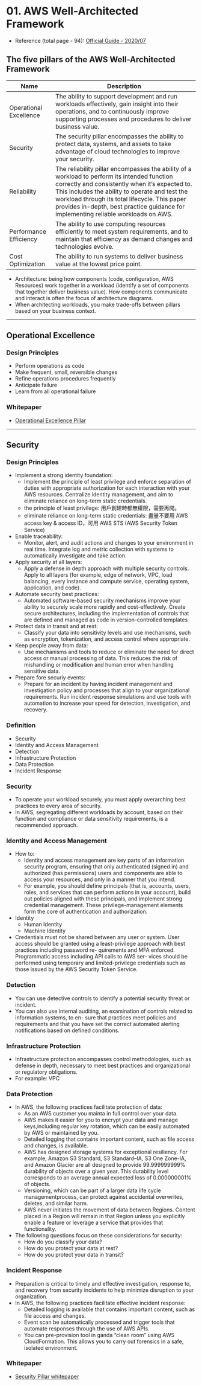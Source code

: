 # 01. AWS Well-Architected Framework
- Reference (total page - 94): [Official Guide - 2020/07](https://d1.awsstatic.com/whitepapers/architecture/AWS_Well-Architected_Framework.pdf)

## The five pillars of the AWS Well-Architected Framework 

| Name | Description|
|------|------------|
|Operational Excellence |The ability to support development and run workloads effectively, gain insight into their operations, and to continuously improve supporting processes and procedures to deliver business value.|
|Security |The security pillar encompasses the ability to protect data, systems, and assets to take advantage of cloud technologies to improve your security.|
|Reliability |The reliability pillar encompasses the ability of a workload to perform its intended function correctly and consistently when it’s expected to. This includes the ability to operate and test the workload through its total lifecycle. This paper provides in-depth, best practice guidance for implementing reliable workloads on AWS.|
|Performance Efficiency |The ability to use computing resources efficiently to meet system requirements, and to maintain that efficiency as demand changes and technologies evolve.|
|Cost Optimization |The ability to run systems to deliver business value at the lowest price point.|

- Architecture: being how components (code, configuration, AWS Resources) work together in a workload (identify a set of components that together deliver business value). How components communicate and interact is often the focus of architecture diagrams.
- When architecting workloads, you make trade-offs between pillars based on your
business context.

---

## Operational Excellence
### Design Principles
- Perform operations as code
- Make frequent, small, reversible changes
- Refine operations procedures frequently
- Anticipate failure
- Learn from all operational failure

### Whitepaper
- [Operational Excellence Pillar](https://d1.awsstatic.com/whitepapers/architecture/AWS-Operational-Excellence-Pillar.pdf)

---

## Security
### Design Principles
- Implement a strong identity foundation:
    - Implement the principle of least privilege and enforce separation of duties with appropriate authorization for each interaction with your AWS resources. Centralize identity management, and aim to eliminate reliance on long-term static credentials.
    - the principle of least privilege: 用戶創建時都無權限，需要再開。
    - eliminate reliance on long-term static credentials: 盡量不要用 AWS access key & access ID，可用 AWS STS (AWS Security Token Service)
- Enable traceability:
    - Monitor, alert, and audit actions and changes to your environment in real time. Integrate log and metric collection with systems to automatically investigate and take action. 
- Apply security at all layers:
    - Apply a defense in depth approach with multiple security controls. Apply to all layers (for example, edge of network, VPC, load balancing, every instance and compute service, operating system, application, and code).
- Automate security best practices:
    - Automated software-based security mechanisms improve your ability to securely scale more rapidly and cost-effectively. Create secure architectures, including the implementation of controls that are defined and managed as code in version-controlled templates
- Protect data in transit and at rest:
    - Classify your data into sensitivity levels and use mechanisms, such as encryption, tokenization, and access control where appropriate.
- Keep people away from data:
    - Use mechanisms and tools to reduce or eliminate the need for direct access or manual processing of data. This reduces the risk of mishandling or modification and human error when handling sensitive data.
- Prepare fore securiy events:
    - Prepare for an incident by having incident management and investigation policy and processes that align to your organizational requirements. Run incident response simulations and use tools with automation to increase your speed for detection, investigation, and recovery. 

### Definition
- Security
- Identity and Access Management
- Detection
- Infrastructure Protection
- Data Protection
- Incident Response

### Security
- To operate your workload securely, you must apply overarching best practices to every area of security.
- In AWS, segregating different workloads by account, based on their function and compliance or data sensitivity requirements, is a recommended approach.

### Identity and Access Management
- How to:
    - Identity and access management are key parts of an information security program, ensuring that only authenticated (signed in) and authorized (has permissions) users and components are able to access your resources, and only in a manner that you intend.
    - For example, you should define principals (that is, accounts, users, roles, and services that can perform actions in your account), build out policies aligned with these principals, and implement strong credential management. These privilege-management elements form the core of authentication and authorization.
- Identity
    - Human Identity
    - Machine Identity
- Credentials must not be shared between any user or system. User access should be granted using a least-privilege approach with best practices including password re- quirements and MFA enforced. Programmatic access including API calls to AWS ser- vices should be performed using temporary and limited-privilege credentials such as those issued by the AWS Security Token Service.

### Detection
- You can use detective controls to identify a potential security threat or incident.
- You can also use internal auditing, an examination of controls related to information systems, to en- sure that practices meet policies and requirements and that you have set the correct automated alerting notifications based on defined conditions.

### Infrastructure Protection
- Infrastructure protection encompasses control methodologies, such as defense in depth, necessary to meet best practices and organizational or regulatory obligations.
- For example: VPC

### Data Protection
- In AWS, the following practices facilitate protection of data:
    - As an AWS customer you mainta in full control over your data.
    - AWS makes it easier for you to encrypt your data and manage keys,including regular key rotation, which can be easily automated by AWS or maintained by you.
    - Detailed logging that contains important content, such as file access and changes, is available.
    - AWS has designed storage systems for exceptional resiliency. For example, Amazon S3 Standard, S3 Standard–IA, S3 One Zone-IA, and Amazon Glacier are all designed to provide 99.999999999% durability of objects over a given year. This durability level corresponds to an average annual expected loss of 0.000000001% of objects.
    - Versioning, which can be part of a larger data life cycle managementprocess, can protect against accidental overwrites, deletes, and similar harm.
    - AWS never initiates the movement of data between Regions. Content placed in a Region will remain in that Region unless you explicitly enable a feature or leverage a service that provides that functionality.
- The following questions focus on these considerations for security:
    - How do you classify your data?
    - How do you protect your data at rest?
    - How do you protect your data in transit?

### Incident Response
- Preparation is critical to timely and effective investigation, response to, and recovery from security incidents to help minimize disruption to your organization.
- In AWS, the following practices facilitate effective incident response:
    - Detailed logging is available that contains important content, such as file access and changes.
    - Event scan be automatically processed and trigger tools that automate responses through the use of AWS APIs.
    - You can pre-provision tool in ganda “clean room” using AWS CloudFormation. This allows you to carry out forensics in a safe, isolated environment.

### Whitepaper
- [Security Pillar whitepaper](https://d1.awsstatic.com/whitepapers/architecture/AWS-Security-Pillar.pdf)
